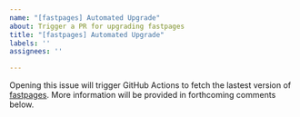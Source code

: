 ```yaml
---
name: "[fastpages] Automated Upgrade"
about: Trigger a PR for upgrading fastpages
title: "[fastpages] Automated Upgrade"
labels: ''
assignees: ''

---
```


Opening this issue will trigger GitHub Actions to fetch the lastest version of [fastpages](https://github.com/fastai/fastpages).  More information will be provided in forthcoming comments below.
